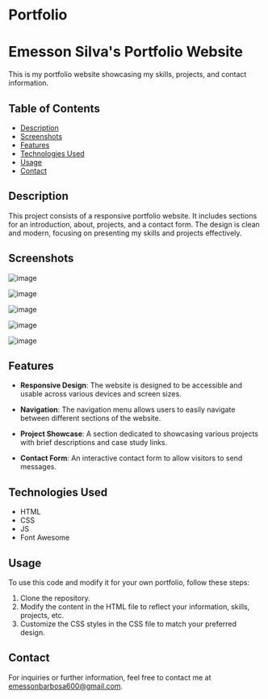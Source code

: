 # Portfolio

# Emesson Silva's Portfolio Website

This is my portfolio website showcasing my skills, projects, and contact information.

## Table of Contents

- [Description](#description)
- [Screenshots](#screenshots)
- [Features](#features)
- [Technologies Used](#technologies-used)
- [Usage](#usage)
- [Contact](#contact)

## Description

This project consists of a responsive portfolio website. It includes sections for an introduction, about, projects, and a contact form. The design is clean and modern, focusing on presenting my skills and projects effectively.

## Screenshots

![image](https://github.com/emessonSilva/Portfolio_JS/assets/140443316/be3eed0a-e843-4afd-978d-22816b100609)

![image](https://github.com/emessonSilva/Portfolio/assets/140443316/1527d0e9-80ec-4e5b-9b30-bd2409a3c3b6)

![image](https://github.com/emessonSilva/Portfolio/assets/140443316/6b59d111-b1ed-4b57-beac-fee2893c8e9a)

![image](https://github.com/emessonSilva/Portfolio/assets/140443316/9eb4e43c-a72f-4563-b3ce-2f8c1b44668d)

![image](https://github.com/emessonSilva/Portfolio/assets/140443316/64d6b726-0ce3-41ab-bb8c-08491c322b2b)


## Features

- **Responsive Design**: The website is designed to be accessible and usable across various devices and screen sizes.

- **Navigation**: The navigation menu allows users to easily navigate between different sections of the website.

- **Project Showcase**: A section dedicated to showcasing various projects with brief descriptions and case study links.

- **Contact Form**: An interactive contact form to allow visitors to send messages.

## Technologies Used

- HTML
- CSS
- JS
- Font Awesome

## Usage

To use this code and modify it for your own portfolio, follow these steps:

1. Clone the repository.
2. Modify the content in the HTML file to reflect your information, skills, projects, etc.
3. Customize the CSS styles in the CSS file to match your preferred design.

## Contact

For inquiries or further information, feel free to contact me at emessonbarbosa600@gmail.com.

